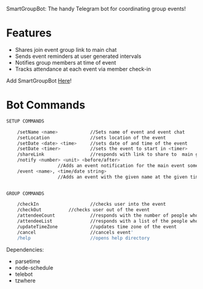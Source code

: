 SmartGroupBot: The handy Telegram bot for coordinating group events!


# Features

  - Shares join event group link to main chat 
  - Sends event reminders at user generated intervals
  - Notifies group members at time of event
  - Tracks attendance at each event via member check-in

Add SmartGroupBot [Here](https://telegram.me/smrtgroupbot)! 

# Bot Commands
```sh
SETUP COMMANDS

	/setName <name>            //Sets name of event and event chat
	/setLocation               //sets location of the event
	/setDate <date> <time>     //sets date of and time of the event
	/setDate <timer>           //sets the event to start in <timer>
	/shareLink                 //responds with link to share to  main group
	/notify <number> <unit> <before/after>
				   //Adds an event notification for the main event some time before or after. Units can be seconds, hours, days, or some abbreviation. Number must be a string of digits.
	/event <name>, <time/date string>
				   //Adds an event with the given name at the given time.
	

GROUP COMMANDS

	/checkIn                   //checks user into the event
	/checkOut		   //checks user out of the event
	/attendeeCount             //responds with the number of people who have checked in
	/attendeeList              //responds with a list of the people who have checked in
	/updateTimeZone            //updates time zone of the event
	/cancel                    //cancels event'
	/help                      //opens help directory
```

Dependencies:
  - parsetime
  - node-schedule
  - telebot
  - tzwhere
